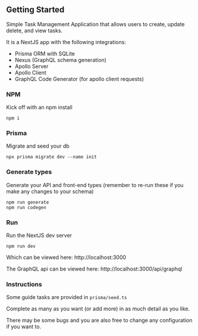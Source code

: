 ## Getting Started

Simple Task Management Application that allows users to create, update delete, and view tasks.

It is a NextJS app with the following integrations:

- Prisma ORM with SQLite
- Nexus (GraphQL schema generation)
- Apollo Server
- Apollo Client
- GraphQL Code Generator (for apollo client requests)

### NPM

Kick off with an npm install

```
npm i
```

### Prisma

Migrate and seed your db

```
npx prisma migrate dev --name init
```

### Generate types

Generate your API and front-end types (remember to re-run these if you make any changes to your schema)

```
npm run generate
npm run codegen
```

### Run

Run the NextJS dev server

```
npm run dev
```

Which can be viewed here: http://localhost:3000

The GraphQL api can be viewed here: http://localhost:3000/api/graphql

### Instructions

Some guide tasks are provided in `prisma/seed.ts`

Complete as many as you want (or add more) in as much detail as you like.

There may be some bugs and you are also free to change any configuration if you want to.
